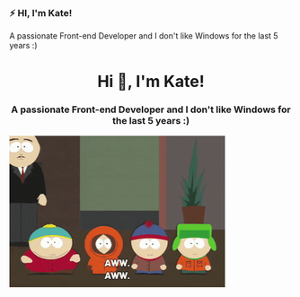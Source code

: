 ### ⚡ HI, I'm Kate!

A passionate Front-end Developer and I don't like Windows for the last 5 years :)


<h1 align="center">Hi 👋, I'm Kate! </h1>
<h3 align="center">A passionate Front-end Developer and I don't like Windows for the last 5 years :)  </h3>

![image](https://github.com/zvarychkat1/zvarychkat1/blob/master/SouthPark.gif)
